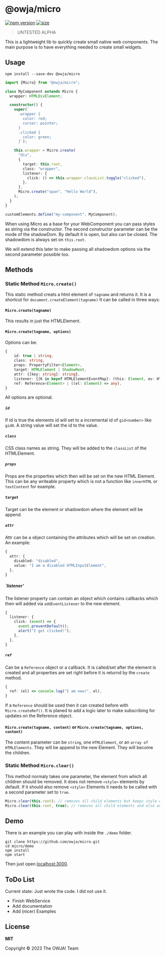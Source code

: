 # @owja/micro

[![npm version](https://img.shields.io/npm/v/@owja/micro/latest)](https://badge.fury.io/js/%40owja%2Fmicro)
[![size](https://img.badgesize.io/https://unpkg.com/@owja/micro/dist/index.js.svg?compression=brotli&label=size&v=1)](https://unpkg.com/@owja/micro/dist/micro.js)

> UNTESTED ALPHA

This is a lightweight lib to quickly create small native web components. The main purpose
is to have everything needed to create small widgets.

## Usage

```shell
npm install --save-dev @owja/micro
```

```typescript
import {Micro} from "@owja/micro";

class MyComponent extends Micro {
  wrapper: HTMLDivElement;

  constructor() {
    super(`
      .wrapper {
        color: red;
        cursor: pointer;
      }
      .clicked {
        color: green;
      }`);

    this.wrapper = Micro.create(
      "div",
      {
        target: this.root,
        class: "wrapper",
        listener: {
          click: () => this.wrapper.classList.toggle("clicked"),
        },
      },
      Micro.create("span", "Hello World"),
    );
  }
}

customElements.define("my-component", MyComponent);
```

When using Micro as a base for your WebComponent you can pass styles as string via the constructor. The second constructor parameter can be the mode of the shadowDom. By default it is open, but also can be closed. The shadowdom is always set on `this.root`.

We will extend this later to make passing all shadowdom options via the second parameter possible too.

## Methods

### Static Method `Micro.create()`

This static method creats a html element of `tagname` and returns it. It is a shortcut for `document.createElement(tagname)` It can be called in three ways:

#### `Micro.create(tagname)`

This results in just the HTMLElement.

#### `Micro.create(tagname, options)`

Options can be:

```typescript
{
    id: true | string,
    class: string,
    props: PropertyFilter<Element>,
    target: HTMLElement | ShadowRoot,
    attr: {[key: string]: string},
    listener: {[K in keyof HTMLElementEventMap]: (this: Element, ev: HTMLElementEventMap[K]) => any},
    ref: Reference<Element> | ((el: Element) => any),
}
```

All options are optional.

##### `id`

If id is true the elements id will set to a incremental id of `gid<number>` like `gid0`. A string value will set the id to the value.

##### `class`

CSS class names as string. They will be added to the `classList` of the HTMLElement.

##### `props`

Props are the properties which then will be set on the new HTML Element. This can be any writeable property which is not a function like `innerHTML` or `textContent` for example.

##### `target`

Target can be the element or shadowdom where the element will be append.

##### `attr`

Attr can be a object containing the attributes which will be set on creation. An example:

```typescript
{
  attr: {
    disabled: "disabled",
    value: "I am a disabled HTMLInputElement",
  },
}
```

##### `listener'

The listener property can contain an object which contains callbacks which then will added via `addEventListener` to the new element.

```typescript
{
  listener: {
    click: (event) => {
      event.preventDefault();
      alert("I got clicked!");
    },
  },
}
```

##### `ref`

Can be a `Reference` object or a callback. It is called/set after the element is created and all properties are set right before it is returnd by the `create` method.

```typescript
{
  ref: (el) => console.log("I am new!", el),
}
```

If a `Reference` should be used then it can created before with `Micro.createRef()`. It is planed to add a logic later to make subscribing for updates on the Reference object.

#### `Micro.create(tagname, content)` or `Micro.create(tagname, options, content)`

The content parameter can be `string`, one `HTMLElement`, or an `array of HTMLElements`. They will be append to the new Element. They will become the children.

### Static Method `Micro.clear()`

This method normaly takes one parameter, the element from which all children should be removed. It does not remove `<style>` elements by default. If it should also remove `<style>` Elements it needs to be called with a second parameter set to `true`.

```typescript
Micro.clear(this.root); // removes all child elements but keeps style elements
Micro.clear(this.root, true); // removes all child elements and also any style element
```

## Demo

There is an example you can play with inside the `./demo` folder.

```shell
git clone https://github.com/owja/micro.git
cd micro/demo
npm install
npm start
```

Then just open [localhost:3000](http://localhost:3000).

## ToDo List

Current state: Just wrote the code. I did not use it.

- Finish WebService
- Add documentation
- Add (nicer) Examples

## License

**MIT**

Copyright © 2023 The OWJA! Team
